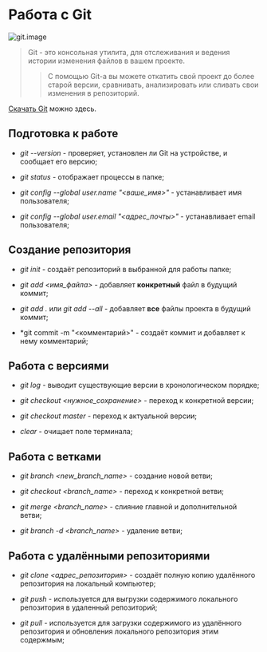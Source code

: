 # Работа с Git
![git.image](git.jpeg)
> Git - это консольная утилита, для отслеживания и ведения истории изменения файлов в вашем проекте. 
>
>> С помощью Git-a вы можете откатить свой проект до более старой версии, сравнивать, анализировать или сливать свои изменения в репозиторий.

[Скачать Git](https://git-scm.com/download/win) можно здесь.
 
## **Подготовка к работе**

* *git --version* - проверяет, установлен ли Git на устройстве, и сообщает его версию;

* *git status* - отображает процессы в папке;

* *git config --global user.name "<ваше_имя>"* - устанавливает имя пользователя;

* *git config --global user.email "<адрес_почты>"* - устанавливает email пользователя;

## **Создание репозитория**

* *git init* - создаёт репозиторий в выбранной для работы папке;

* *git add <имя_файла>* - добавляет **конкретный** файл в будущий коммит;

* *git add .* или *git add --all* - добавляет **все** файлы проекта в будущий коммит;

* *git commit -m "<комментарий>" - создаёт коммит и добавляет к нему комментарий;


## **Работа с версиями**

* *git log* - выводит существующие версии в хронологическом порядке;

* *git checkout <нужное_сохранение>* - переход к конкретной версии;

* *git checkout master* - переход к актуальной версии;

* *clear* - очищает поле терминала;

## **Работа с ветками**

* *git branch <new_branch_name>* - создание новой ветви;

* *git checkout <branch_name>* - переход к конкретной ветви;

* *git merge <branch_name>* - слияние главной и дополнительной ветви;

* *git branch -d <branch_name>* - удаление ветви;

## **Работа с удалёнными репозиториями**

* *git clone <адрес_репозитория>* - создаёт полную копию удалённого репозитория на локальный компьютер;

* *git push* -  используется для выгрузки содержимого локального репозитория в удаленный репозиторий;

* *git pull* - используется для загрузки содержимого из удалённого репозитория и обновления локального репозитория этим содержмым;

